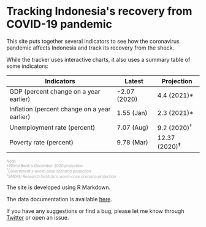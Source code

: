 # Tracking Indonesia's recovery from COVID-19 pandemic

This site puts together several indicators to see how the coronavirus pandemic affects Indonesia and track its recovery from the shock.

While the tracker uses interactive charts, it also uses a summary table of some indicators:

Indicators                                   | Latest          | Projection  
-------------------------------------------- | --------------- | -----------------  
GDP (percent change on a year earlier)       | -2.07 (2020)      | 4.4 (2021)*  
Inflation (percent change on a year earlier) | 1.55 (Jan)       | 2.3 (2021)*  
Unemployment rate (percent)                  | 7.07 (Aug)      | 9.2 (2020)<sup>†</sup>   
Poverty rate (percent)                       | 9.78 (Mar)      | 12.37 (2020)<sup>‡</sup>  

<i style="color: #a9a9a9;font-size: 10px;">Note:  
*World Bank's December 2020 projection  
<sup>†</sup>Government's worst-case scenario projection  
<sup>‡</sup>SMERU Research Institute's worst-case scenario projection</i>

The site is developed using R Markdown.

The data documentation is available [here](https://dzulfiqarfr.github.io/indonesia-recovery-tracker/dataset.html).

If you have any suggestions or find a bug, please let me know through [Twitter](https://twitter.com/dzulfiqarfr) or open an issue.